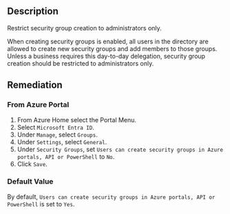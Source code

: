 ## Description

Restrict security group creation to administrators only.

When creating security groups is enabled, all users in the directory are allowed to create new security groups and add members to those groups. Unless a business requires this day-to-day delegation, security group creation should be restricted to administrators only.

## Remediation

### From Azure Portal

1. From Azure Home select the Portal Menu.
2. Select `Microsoft Entra ID`.
3. Under `Manage`, select `Groups`.
4. Under `Settings`, select `General`.
5. Under `Security Groups`, set `Users can create security groups in Azure portals, API or PowerShell` to `No`.
6. Click `Save`.

### Default Value

By default, `Users can create security groups in Azure portals, API or PowerShell` is set to `Yes`.
